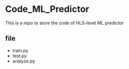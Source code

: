 # Code_ML_Predictor
This is a repo to store the code of HLS-level ML predictor

## file

- train.py
- test.py
- analyze.py
